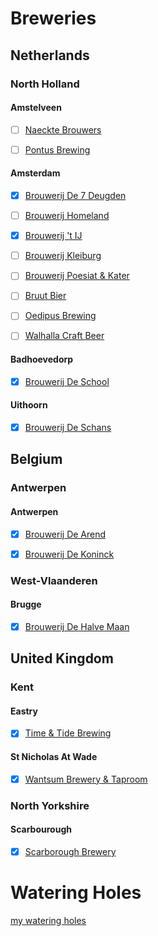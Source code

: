 # Breweries

## Netherlands

### North Holland

#### Amstelveen

- [ ] [Naeckte Brouwers](breweries/NL/NH/Amstelveen/Naeckte_Brouwers.md)

- [ ] [Pontus Brewing](breweries/NL/NH/Amstelveen/Pontus_Brewing.md)

#### Amsterdam

- [x] [Brouwerij De 7 Deugden](breweries/NL/NH/Amsterdam/Brouwerij_De_7_Deugden.md)

- [ ] [Brouwerij Homeland](breweries/NL/NH/Amsterdam/Brouwerij_Homeland.md)

- [x] [Brouwerij 't IJ](breweries/NL/NH/Amsterdam/Brouwerij_t_IJ.md)

- [ ] [Brouwerij Kleiburg](breweries/NL/NH/Amsterdam/Brouwerij_Kleiburg.md)

- [ ] [Brouwerij Poesiat & Kater]()

- [ ] [Bruut Bier]()

- [ ] [Oedipus Brewing](breweries/NL/NH/Amsterdam/Oedipus_Brewing.md)

- [ ] [Walhalla Craft Beer](breweries/NL/NH/Amsterdam/Walhalla_Craft_Beer.md)

#### Badhoevedorp

- [x] [Brouwerij De School](breweries/NL/NH/Badhoevedorp/Brouwerij_De_School.md)

#### Uithoorn

- [x] [Brouwerij De Schans](breweries/NL/NH/Uithoorn/Brouwerij_De_Schans.md)

## Belgium

### Antwerpen

#### Antwerpen

- [x] [Brouwerij De Arend](breweries/B/ANT/Antwerpen/Brouwerij_De_Arend.md)

- [x] [Brouwerij De Koninck](breweries/B/ANT/Antwerpen/Brouwerij_De_Koninck.md)

### West-Vlaanderen

#### Brugge

- [x] [Brouwerij De Halve Maan](breweries/B/WVL/Brugge/Brouwerij_De_Halve_Maan.md)

## United Kingdom

### Kent

#### Eastry

- [x] [Time & Tide Brewing](breweries/UK/Kent/Eastry/Time_and_Tide_Brewing.md)

#### St Nicholas At Wade

- [x] [Wantsum Brewery & Taproom](breweries/UK/Kent/St_Nicholas_At_Wade/Wantsum_Brewery_and_Taproom.md)

### North Yorkshire

#### Scarbourough

- [x] [Scarborough Brewery]()

# Watering Holes

[my watering holes](my_watering_holes.html)
